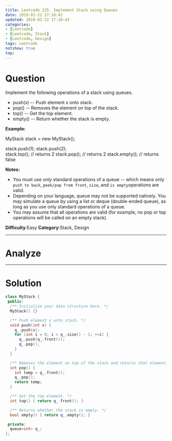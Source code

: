 ```yaml
---
title: Leetcode 225. Implement Stack using Queues
date: 2019-01-22 17:18:42
updated: 2019-01-22 17:18:42
categories: 
- [Leetcode]
- [Leetcode, Stack]
- [Leetcode, Design]
tags: Leetcode
notshow: true
top:
---
```


# Question

Implement the following operations of a stack using queues.

- push(x) -- Push element x onto stack.
- pop() -- Removes the element on top of the stack.
- top() -- Get the top element.
- empty() -- Return whether the stack is empty.

**Example:**

MyStack stack = new MyStack();

stack.push(1);
stack.push(2);  
stack.top();   // returns 2
stack.pop();   // returns 2
stack.empty(); // returns false

**Notes:**

- You must use  _only_  standard operations of a queue -- which means only  `push to back`,  `peek/pop from front`,  `size`, and  `is empty`operations are valid.
- Depending on your language, queue may not be supported natively. You may simulate a queue by using a list or deque (double-ended queue), as long as you use only standard operations of a queue.
- You may assume that all operations are valid (for example, no pop or top operations will be called on an empty stack).

**Difficulty**:Easy
**Category**:Stack, Design

<!-- more -->

------------

# Analyze

------------

# Solution

```cpp
class MyStack {
 public:
  /** Initialize your data structure here. */
  MyStack() {}

  /** Push element x onto stack. */
  void push(int x) {
    q_.push(x);
    for (int i = 0; i < q_.size() - 1; ++i) {
      q_.push(q_.front());
      q_.pop();
    }
  }

  /** Removes the element on top of the stack and returns that element. */
  int pop() {
    int temp = q_.front();
    q_.pop();
    return temp;
  }

  /** Get the top element. */
  int top() { return q_.front(); }

  /** Returns whether the stack is empty. */
  bool empty() { return q_.empty(); }

 private:
  queue<int> q_;
};
```

<!-- 
------------

# Leetcode Question Summary


------------ -->
